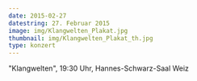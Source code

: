 ```yaml
---
date: 2015-02-27
datestring: 27. Februar 2015
image: img/Klangwelten_Plakat.jpg
thumbnail: img/Klangwelten_Plakat_th.jpg
type: konzert
---
```


"Klangwelten", 19:30 Uhr, Hannes-Schwarz-Saal Weiz